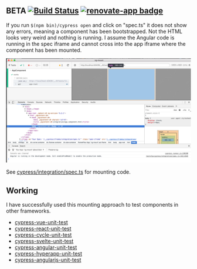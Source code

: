 ## BETA [![Build Status](https://travis-ci.org/bahmutov/cypress-angular-unit-test.svg?branch=master)](https://travis-ci.org/bahmutov/cypress-angular-unit-test) [![renovate-app badge][renovate-badge]][renovate-app]

If you run `$(npm bin)/cypress open` and click on "spec.ts" it does not show any errors, meaning a component has been bootstrapped. Not the HTML looks very weird and nothing is running. I assume the Angular code is running in the spec iframe and cannot cross into the app iframe where the component has been mounted.

![Some HTML but no action](images/html-but-no-action.png)

See [cypress/integration/spec.ts](cypress/integration/spec.ts) for mounting code.

## Working

I have successfully used this mounting approach to test components in other frameworks.

* [cypress-vue-unit-test](https://github.com/bahmutov/cypress-vue-unit-test)
* [cypress-react-unit-test](https://github.com/bahmutov/cypress-react-unit-test)
* [cypress-cycle-unit-test](https://github.com/bahmutov/cypress-cycle-unit-test)
* [cypress-svelte-unit-test](https://github.com/bahmutov/cypress-svelte-unit-test)
* [cypress-angular-unit-test](https://github.com/bahmutov/cypress-angular-unit-test)
* [cypress-hyperapp-unit-test](https://github.com/bahmutov/cypress-hyperapp-unit-test)
* [cypress-angularjs-unit-test](https://github.com/bahmutov/cypress-angularjs-unit-test)

[renovate-badge]: https://img.shields.io/badge/renovate-app-blue.svg
[renovate-app]: https://renovateapp.com/
